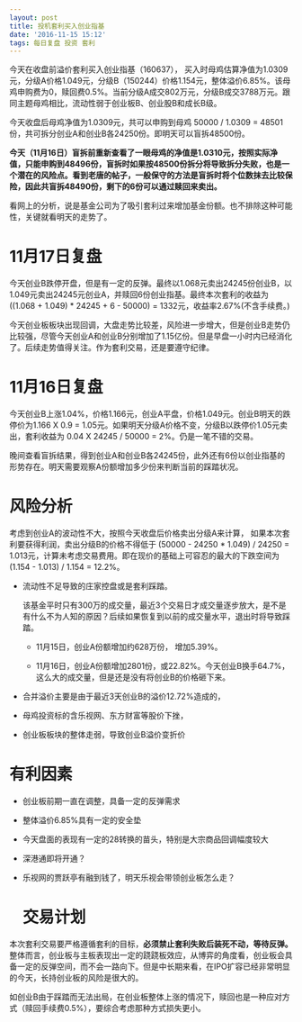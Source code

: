 ```yaml
---
layout: post
title: 投机套利买入创业指基
date: '2016-11-15 15:12'
tags: 每日复盘 投资 套利
---
```


今天在收盘前溢价套利买入创业指基（160637）， 买入时母鸡估算净值为1.0309元，分级A价格1.049元，分级B（150244）价格1.154元，整体溢价6.85%。该母鸡申购费为0，赎回费0.5%。当前分级A成交802万元，分级B成交3788万元。跟同主题母鸡相比，流动性弱于创业板B、创业股B和成长B级。

今天收盘后母鸡净值为1.0309元，共可以申购到母鸡 50000 / 1.0309 = 48501份，共可拆分创业A和创业B各24250份。即明天可以盲拆48500份。

**今天（11月16日）盲拆前重新查看了一眼母鸡的净值是1.0310元，按照实际净值，只能申购到48496份，盲拆时如果按48500份拆分将导致拆分失败，也是一个潜在的风险点。看到老唐的帖子，一般保守的方法是盲拆时将个位数抹去比较保险，因此共盲拆48490份，剩下的6份可以通过赎回来卖出。**

看网上的分析，说是基金公司为了吸引套利过来增加基金份额。也不排除这种可能性，关键就看明天的走势了。

# 11月17日复盘

今天创业B跌停开盘，但是有一定的反弹。最终以1.068元卖出24245份创业B，以1.049元卖出24245元创业A，并赎回6份创业指基。最终本次套利的收益为 ((1.068 + 1.049) * 24245 + 6 - 50000) = 1332元，收益率2.67%(不含手续费。)

今天创业板板块出现回调，大盘走势比较差，风险进一步增大，但是创业B走势仍比较强，尽管今天创业A和创业B分别增加了1.15亿份。但是早盘一小时内已经消化了。后续走势值得关注。作为套利交易，还是要遵守纪律。

# 11月16日复盘

今天创业B上涨1.04%，价格1.166元，创业A平盘，价格1.049元。创业B明天的跌停价为1.166 X 0.9 = 1.05元。如果明天分级A价格不变，分级B以跌停价1.05元卖出，套利收益为 0.04 X 24245 / 50000 = 2%。仍是一笔不错的交易。

晚间查看盲拆结果，得到创业A和创业B各24245份，此外还有6份以创业指基的形势存在。明天需要观察A份额增加多少份来判断当前的踩踏状况。

# 风险分析

考虑到创业A的波动性不大，按照今天收盘后价格卖出分级A来计算， 如果本次套利要获得利润，卖出分级B的价格不得低于 (50000 - 24250 * 1.049) / 24250 = 1.013元，计算未考虑交易费用。即在现价的基础上可容忍的最大的下跌空间为(1.154 - 1.013) / 1.154 = 12.2%。

- 流动性不足导致的庄家控盘或是套利踩踏。

  该基金平时只有300万的成交量，最近3个交易日才成交量逐步放大，是不是有什么不为人知的原因？后续如果恢复到以前的成交量水平，退出时将导致踩踏。

  - 11月15日，创业A份额增加约628万份， 增加5.39%。

  - 11月16日，创业A份额增加2801份，或22.82%。今天创业B换手64.7%，这么大的成交量，但是还是没有将创业B的价格砸下来。

- 合并溢价主要是由于最近3天创业B的溢价12.72%造成的，

- 母鸡投资标的含乐视网、东方财富等股价下挫，

- 创业板板块的整体走弱，导致创业B溢价变折价

# 有利因素

- 创业板前期一直在调整，具备一定的反弹需求

- 整体溢价6.85%具有一定的安全垫

- 今天盘面的表现有一定的28转换的苗头，特别是大宗商品回调幅度较大

- 深港通即将开通？

- 乐视网的贾跃亭有融到钱了，明天乐视会带领创业板怎么走？

  # 交易计划

本次套利交易要严格遵循套利的目标，**必须禁止套利失败后装死不动，等待反弹。** 整体而言，创业板与主板表现出一定的跷跷板效应，从博弈的角度看，创业板会具备一定的反弹空间，而不会一路向下。但是中长期来看，在IPO扩容已经非常明显的今天，长持创业板的风险是很大的。

如创业B由于踩踏而无法出局，在创业板整体上涨的情况下，赎回也是一种应对方式（赎回手续费0.5%），要综合考虑那种方式损失更小。
